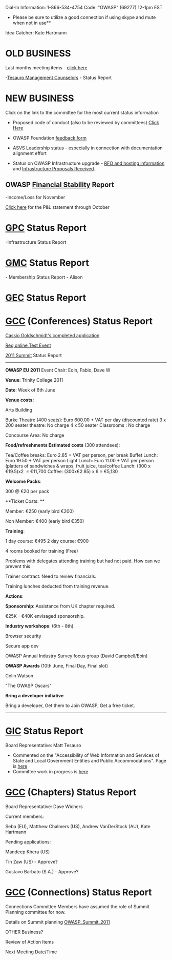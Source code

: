 Dial-In Information: 1-866-534-4754 Code: "OWASP" (69277) 12-1pm EST

  - Please be sure to utilize a good connection if using skype and mute
    when not in use\*\*

Idea Catcher: Kate Hartmann

# OLD BUSINESS

Last months meeting items - [click
here](http://www.owasp.org/index.php/November_9,_2010)

\-[Tesauro Management
Counselors](Tesauro_Management_Counselors "wikilink") - Status Report

# NEW BUSINESS

Click on the link to the committee for the most current status
information

  - Proposed code of conduct (also to be reviewed by committees) [Click
    Here](https://docs.google.com/document/pub?id=1naaJDzUwA--YhIZgK22tGRSgOe6KWKq6vCfbDZJx0KA)

<!-- end list -->

  - OWASP Foundation [feedback
    form](https://spreadsheets.google.com/a/owasp.org/ccc?key=0AhtB029bdcxGdFN1R2NIMTNROXN3dml4ZEcxXzJQYXc&hl=en&pli=1#gid=0)

<!-- end list -->

  - ASVS Leadership status - especially in connection with documentation
    alignment effort

<!-- end list -->

  - Status on OWASP Infrastructure upgrade - [RFO and hosting
    information](RFO_and_hosting_information "wikilink") and
    [Infrastructure Proposals
    Received](Infrastructure_Proposals_Received "wikilink").

## OWASP [Financial Stability](http://www.owasp.org/index.php/OWASP_Foundation) Report

\-Income/Loss for November

[Click here](http://www.owasp.org/images/4/43/P%26L.pdf) for the P\&L
statement through October

# [GPC](http://www.owasp.org/index.php/Global_Projects_Committee) Status Report

\-Infrastructure Status Report

# [GMC](http://www.owasp.org/index.php/Global_Membership_Committee) Status Report

\- Membership Status Report - Alison

# [GEC](http://www.owasp.org/index.php/Global_Education_CommitteeGEC) Status Report

# [GCC](http://www.owasp.org/index.php/Global_Conferences_Committee) (Conferences) Status Report

[Cassio Goldschmidt's completed
application](http://www.owasp.org/index.php/Global_Conferences_Committee_-_Application_6)

[Reg online Test Event](http://www.regonline.com/orange_county_event)

[2011 Summit](http://www.owasp.org/index.php/Summit_2011) Status Report

-----

**OWASP EU 2011** Event Chair: Eoin, Fabio, Dave W

**Venue**: Trinity College 2011

**Date**: Week of 6th June

**Venue costs:**

Arts Building

Burke Theatre (400 seats): Euro 600.00 + VAT per day (discounted rate)
3 x 200 seater theatre: No charge
4 x 50 seater Classrooms : No charge

Concourse Area: No charge


**Food/refreshments Estimated costs** (300 attendees): 

Tea/Coffee breaks: Euro 2.85 + VAT per person, per break
Buffet Lunch: Euro 19.50 + VAT per person
Light Lunch: Euro 11.00 + VAT per person (platters of sandwiches &
wraps, fruit juice, tea/coffee
Lunch: (300 x €19.5)x2  = €11,700
Coffee: (300x€2.85) x 6 = €5,130


**Welcome Packs**:

300 @ €20 per pack

**Ticket Costs:
**

Member: €250 (early bird €200)

Non Member: €400 (early bird €350)


**Training**:

1 day course: €495
2 day course: €900

4 rooms booked for training (Free)

Problems with delegates attending training but had not paid. How can we
prevent this.

Trainer contract: Need to review financials.

Training lunches deducted from training revenue.

**Actions**: 


**Sponsorship**: Assistance from UK chapter required.

€25K - €40K envisaged sponsorship.

**Industry workshops**: (6th - 8th)

Browser security

Secure app dev

OWASP Annual Industry Survey focus group (David Campbell/Eoin)


**OWASP Awards** (10th June, Final Day, Final slot)

Colin Watson

"The OWASP Oscars"

**Bring a developer initiative**

Bring a developer, Get them to Join OWASP, Get a free ticket.

-----

# [GIC](http://www.owasp.org/index.php/Global_Industry_Committee) Status Report

Board Representative: Matt Tesauro

  - Commented on the "Accessibility of Web Information and Services of
    State and Local Government Entities and Public Accommodations". Page
    is
    [here](Industry:DOJ_Nondiscrimination_on_the_Basis_of_Disability "wikilink")
  - Committee work in progress is
    [here](Global_Industry_Committee#Current_Activity "wikilink")

# [GCC](http://www.owasp.org/index.php/Global_Chapter_Committee) (Chapters) Status Report

Board Representative: Dave Wichers

Current members:

Seba (EU), Matthew Chalmers (US), Andrew VanDerStock (AU), Kate Hartmann

Pending applications:

Mandeep Khera (US)

Tin Zaw (US) - Approve?

Gustavo Barbato (S.A.) - Approve?

# [GCC](http://www.owasp.org/index.php/OWASP_Connections_Committee) (Connections) Status Report

Connections Committee Members have assumed the role of Summit Planning
committee for now.

Details on Summit planning
[OWASP_Summit_2011](OWASP_Summit_2011 "wikilink")

OTHER Business?

Review of Action Items

Next Meeting Date/Time